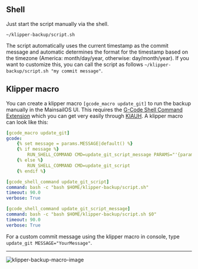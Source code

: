 ## Shell
Just start the script manually via the shell.

```shell
~/klipper-backup/script.sh
```

The script automatically uses the current timestamp as the commit message and automatic determines the format for the timestamp based on the timezone (America: month/day/year, otherwise: day/month/year). If you want to customize this, you can call the script as follows `~/klipper-backup/script.sh "my commit message"`.

## Klipper macro
You can create a klipper macro `[gcode_macro update_git]` to run the backup manually in the MainsailOS UI. This requires the [G-Code Shell Command Extension](https://github.com/th33xitus/kiauh/blob/master/docs/gcode_shell_command.md) which you can get very easily through [KIAUH](https://github.com/th33xitus/kiauh).
A klipper macro can look like this:
```yaml
[gcode_macro update_git]
gcode:
    {% set message = params.MESSAGE|default() %}
    {% if message %}
        RUN_SHELL_COMMAND CMD=update_git_script_message PARAMS="'{params.MESSAGE}'"
    {% else %}
        RUN_SHELL_COMMAND CMD=update_git_script
    {% endif %}

[gcode_shell_command update_git_script]
command: bash -c "bash $HOME/klipper-backup/script.sh"
timeout: 90.0
verbose: True

[gcode_shell_command update_git_script_message]
command: bash -c "bash $HOME/klipper-backup/script.sh $0"
timeout: 90.0
verbose: True

```

For a custom commit message using the klipper macro in console, type `update_git MESSAGE="YourMessage"`.
***
![klipper-backup-macro-image](https://i.imgur.com/UglWf6t.png)

